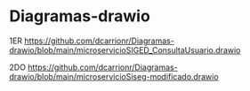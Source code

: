 # Diagramas-drawio

1ER
https://github.com/dcarrionr/Diagramas-drawio/blob/main/microservicioSIGED_ConsultaUsuario.drawio

2DO
https://github.com/dcarrionr/Diagramas-drawio/blob/main/microservicioSiseg-modificado.drawio
